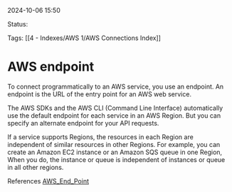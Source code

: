 2024-10-06 15:50

Status:

Tags:
[[4 - Indexes/AWS 1/AWS Connections Index]]

# AWS endpoint

To connect programmatically to an AWS service, you use an endpoint. An endpoint is the URL of the entry point for an AWS web service.

The AWS SDKs and the AWS CLI (Command Line Interface) automatically use the default endpoint for each service in an AWS Region. But you can specify an alternate endpoint for your API requests.

If a service supports Regions, the resources in each Region are independent of similar resources in other Regions.
For example, you can create an Amazon EC2 instance or an Amazon SQS queue in one Region, When you do, the instance or queue is independent of instances or queue in all other regions.

References 
[AWS_End_Point](https://docs.aws.amazon.com/general/latest/gr/rande.html)
